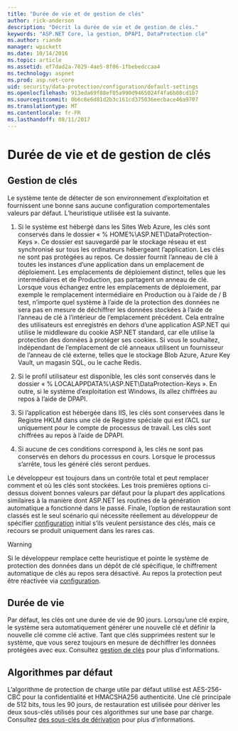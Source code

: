 ```yaml
---
title: "Durée de vie et de gestion de clés"
author: rick-anderson
description: "Décrit la durée de vie et de gestion de clés."
keywords: "ASP.NET Core, la gestion, DPAPI, DataProtection clé"
ms.author: riande
manager: wpickett
ms.date: 10/14/2016
ms.topic: article
ms.assetid: ef7dad2a-7029-4ae5-8f06-1fbebedccaa4
ms.technology: aspnet
ms.prod: asp.net-core
uid: security/data-protection/configuration/default-settings
ms.openlocfilehash: 913eda69f88ef05a990d9465024f4fa6b08cd1b7
ms.sourcegitcommit: 0b6c8e6d81d2b3c161cd375036eecbace46a9707
ms.translationtype: MT
ms.contentlocale: fr-FR
ms.lasthandoff: 08/11/2017
---
```

# <a name="key-management-and-lifetime"></a>Durée de vie et de gestion de clés

<a name=data-protection-default-settings></a>

## <a name="key-management"></a>Gestion de clés

Le système tente de détecter de son environnement d’exploitation et fournissent une bonne sans aucune configuration comportementales valeurs par défaut. L’heuristique utilisée est la suivante.

1. Si le système est hébergé dans les Sites Web Azure, les clés sont conservés dans le dossier « % HOME%\ASP.NET\DataProtection-Keys ». Ce dossier est sauvegardé par le stockage réseau et est synchronisé sur tous les ordinateurs hébergeant l’application. Les clés ne sont pas protégées au repos. Ce dossier fournit l’anneau de clé à toutes les instances d’une application dans un emplacement de déploiement. Les emplacements de déploiement distinct, telles que les intermédiaires et de Production, pas partagent un anneau de clé. Lorsque vous échangez entre les emplacements de déploiement, par exemple le remplacement intermédiaire en Production ou à l’aide de / B test, n’importe quel système à l’aide de la protection des données ne sera pas en mesure de déchiffrer les données stockées à l’aide de l’anneau de clé à l’intérieur de l’emplacement précédent. Cela entraîne des utilisateurs est enregistrés en dehors d’une application ASP.NET qui utilise le middleware du cookie ASP.NET standard, car elle utilise la protection des données à protéger ses cookies. Si vous le souhaitez, indépendant de l’emplacement de clé anneaux utilisent un fournisseur de l’anneau de clé externe, telles que le stockage Blob Azure, Azure Key Vault, un magasin SQL, ou le cache Redis.

2. Si le profil utilisateur est disponible, les clés sont conservés dans le dossier « % LOCALAPPDATA%\ASP.NET\DataProtection-Keys ». En outre, si le système d’exploitation est Windows, ils allez chiffrées au repos à l’aide de DPAPI.

3. Si l’application est hébergée dans IIS, les clés sont conservées dans le Registre HKLM dans une clé de Registre spéciale qui est l’ACL sur uniquement pour le compte de processus de travail. Les clés sont chiffrées au repos à l’aide de DPAPI.

4. Si aucune de ces conditions correspond à, les clés ne sont pas conservés en dehors du processus en cours. Lorsque le processus s’arrête, tous les généré clés seront perdues.

Le développeur est toujours dans un contrôle total et peut remplacer comment et où les clés sont stockées. Les trois premières options ci-dessus doivent bonnes valeurs par défaut pour la plupart des applications similaires à la manière dont ASP.NET <machineKey> les routines de la génération automatique a fonctionné dans le passé. Finale, l’option de restauration sont classés est le seul scénario qui nécessite réellement au développeur de spécifier [configuration](overview.md) initial s’ils veulent persistance des clés, mais ce recours se produit uniquement dans les rares cas.

>[!WARNING]
> Si le développeur remplace cette heuristique et pointe le système de protection des données dans un dépôt de clé spécifique, le chiffrement automatique de clés au repos sera désactivé. Au repos la protection peut être réactivée via [configuration](overview.md).

## <a name="key-lifetime"></a>Durée de vie

Par défaut, les clés ont une durée de vie de 90 jours. Lorsqu’une clé expire, le système sera automatiquement générer une nouvelle clé et définir la nouvelle clé comme clé active. Tant que clés supprimées restent sur le système, que vous serez toujours en mesure de déchiffrer les données protégées avec eux. Consultez [gestion de clés](../implementation/key-management.md#data-protection-implementation-key-management-expiration) pour plus d’informations.

## <a name="default-algorithms"></a>Algorithmes par défaut

L’algorithme de protection de charge utile par défaut utilisé est AES-256-CBC pour la confidentialité et HMACSHA256 authenticité. Une clé principale de 512 bits, tous les 90 jours, de restauration est utilisée pour dériver les deux sous-clés utilisés pour ces algorithmes sur une base par charge. Consultez [des sous-clés de dérivation](../implementation/subkeyderivation.md#data-protection-implementation-subkey-derivation-aad) pour plus d’informations.
